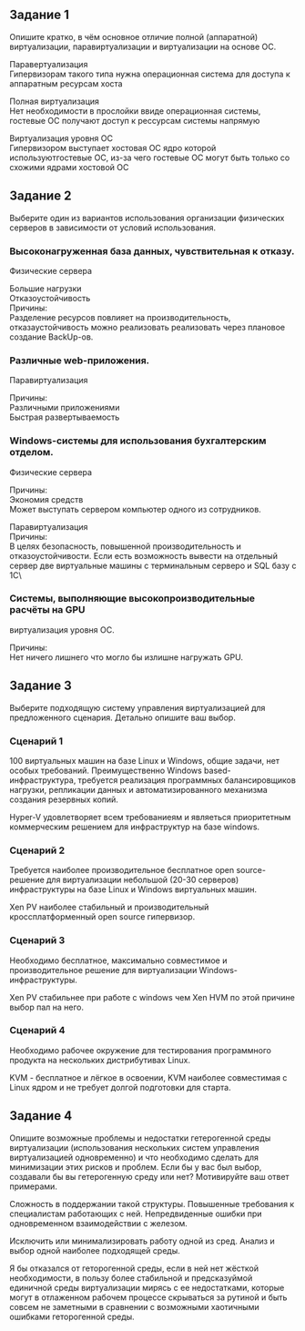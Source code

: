 ## Задание 1
Опишите кратко, в чём основное отличие полной (аппаратной) виртуализации, паравиртуализации и виртуализации на основе ОС.

Паравертуализация\
Гипервизорам такого типа нужна операционная система для доступа к аппаратным ресурсам хоста

Полная виртуализация\
Нет необходимости в прослойки ввиде операционная системы, гостевые ОС получают доступ к рессурсам системы напрямую

Виртуализация уровня ОС\
Гипервизором выступает хостовая ОС ядро которой используютгостевые ОС, из-за чего гостевые ОС могут быть только со схожими ядрами хостовой ОС


## Задание 2
Выберите один из вариантов использования организации физических серверов в зависимости от условий использования.

### Высоконагруженная база данных, чувствительная к отказу.
Физические сервера

Большие нагрузки\
Отказоустойчивость\
Причины:\
Разделение ресурсов повлияет на производительность, отказаустойчивость можно реализовать реализовать через плановое создание BackUp-ов.

### Различные web-приложения.
Паравиртуализация

Причины:\
Различными приложениями\
Быстрая развертываемость

### Windows-системы для использования бухгалтерским отделом.
Физические сервера

Причины:\
Экономия средств\
Может выступать сервером компьютер одного из сотрудников.

Паравиртуализация\
Причины:\
В целях безопасность, повышенной производительность и отказоустойчивости.
Если есть возможность вывести на отдельный сервер две виртуальные машины с терминальным серверо  и SQL базу c 1С\


### Системы, выполняющие высокопроизводительные расчёты на GPU
виртуализация уровня ОС. 

Причины:\
Нет ничего лишнего что  могло бы излишне нагружать GPU.


## Задание 3
Выберите подходящую систему управления виртуализацией для предложенного сценария. Детально опишите ваш выбор.

### Cценарий 1
100 виртуальных машин на базе Linux и Windows, общие задачи, нет особых требований. Преимущественно Windows based-инфраструктура, требуется реализация программных балансировщиков нагрузки, репликации данных и автоматизированного механизма создания резервных копий.

Hyper-V удовлетворяет всем требованиеям и являеться приоритетным коммерческим решением для инфраструктур на базе windows.


### Cценарий 2
Требуется наиболее производительное бесплатное open source-решение для виртуализации небольшой (20-30 серверов) инфраструктуры на базе Linux и Windows виртуальных машин.

Xen PV наиболее стабильный и производительный кроссплатформенный open source гипервизор.

### Cценарий 3
Необходимо бесплатное, максимально совместимое и производительное решение для виртуализации Windows-инфраструктуры.

Xen PV стабильнее при работе с windows чем Xen HVM по этой причине выбор пал на него.


### Cценарий 4
Необходимо рабочее окружение для тестирования программного продукта на нескольких дистрибутивах Linux.

KVM - бесплатное и лёгкое в освоении, KVM наиболее совместимая с Linux ядром и не требует долгой подготовки для старта.



## Задание 4
Опишите возможные проблемы и недостатки гетерогенной среды виртуализации (использования нескольких систем управления виртуализацией одновременно) и что необходимо сделать для минимизации этих рисков и проблем. Если бы у вас был выбор, создавали бы вы гетерогенную среду или нет? Мотивируйте ваш ответ примерами.

Сложность в поддержании такой структуры.
Повышенные требования к специалистам работающих с ней.
Непредвиденные ошибки при одновременном взаимодействии с железом.

Исключить или минимализировать работу одной из сред.
Анализ и выбор одной наиболее подходящей среды.

Я бы отказался от геторогенной среды, если в ней нет жёсткой необходимости, в пользу более стабильной и предсказуймой единичной среды виртуализации мирясь с ее недостатками, которые могут в отлаженном рабочем процессе скрываться за рутиной и быть совсем не заметными в сравнении с возможными хаотичными ошибками геторогенной среды.
